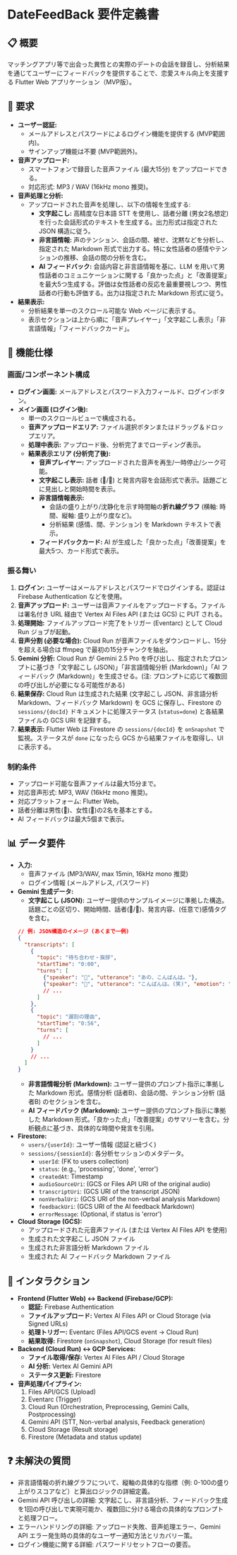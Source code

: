 # DateFeedBack 要件定義書

## 📋 概要

マッチングアプリ等で出会った異性との実際のデートの会話を録音し、分析結果を通じてユーザーにフィードバックを提供することで、恋愛スキル向上を支援する Flutter Web アプリケーション（MVP版）。

## 🎯 要求

- **ユーザー認証:**
    - メールアドレスとパスワードによるログイン機能を提供する (MVP範囲内)。
    - サインアップ機能は不要 (MVP範囲外)。
- **音声アップロード:**
    - スマートフォンで録音した音声ファイル (最大15分) をアップロードできる。
    - 対応形式: MP3 / WAV (16kHz mono 推奨)。
- **音声処理と分析:**
    - アップロードされた音声を処理し、以下の情報を生成する:
        - **文字起こし:** 高精度な日本語 STT を使用し、話者分離 (男女2名想定) を行った会話形式のテキストを生成する。出力形式は指定された JSON 構造に従う。
        - **非言語情報:** 声のテンション、会話の間、被せ、沈黙などを分析し、指定された Markdown 形式で出力する。特に女性話者の感情やテンションの推移、会話の間の分析を含む。
        - **AI フィードバック:** 会話内容と非言語情報を基に、LLM を用いて男性話者のコミュニケーションに関する「良かった点」と「改善提案」を最大5つ生成する。評価は女性話者の反応を最重要視しつつ、男性話者の行動も評価する。出力は指定された Markdown 形式に従う。
- **結果表示:**
    - 分析結果を単一のスクロール可能な Web ページに表示する。
    - 表示セクションは上から順に「音声プレイヤー」「文字起こし表示」「非言語情報」「フィードバックカード」。

## 📝 機能仕様

### 画面/コンポーネント構成

- **ログイン画面:** メールアドレスとパスワード入力フィールド、ログインボタン。
- **メイン画面 (ログイン後):**
    - 単一のスクロールビューで構成される。
    - **音声アップロードエリア:** ファイル選択ボタンまたはドラッグ＆ドロップエリア。
    - **処理中表示:** アップロード後、分析完了までローディング表示。
    - **結果表示エリア (分析完了後):**
        - **音声プレイヤー:** アップロードされた音声を再生/一時停止/シーク可能。
        - **文字起こし表示:** 話者 (👨/👩) と発言内容を会話形式で表示。話題ごとに見出しと開始時間を表示。
        - **非言語情報表示:**
            - 会話の盛り上がり/沈静化を示す時間軸の**折れ線グラフ** (横軸: 時間、縦軸: 盛り上がり度など)。
            - 分析結果 (感情、間、テンション) を Markdown テキストで表示。
        - **フィードバックカード:** AI が生成した「良かった点」「改善提案」を最大5つ、カード形式で表示。

### 振る舞い

1.  **ログイン:** ユーザーはメールアドレスとパスワードでログインする。認証は Firebase Authentication などを使用。
2.  **音声アップロード:** ユーザーは音声ファイルをアップロードする。ファイルは署名付き URL 経由で Vertex AI Files API (または GCS) に PUT される。
3.  **処理開始:** ファイルアップロード完了をトリガー (Eventarc) として Cloud Run ジョブが起動。
4.  **音声分割 (必要な場合):** Cloud Run が音声ファイルをダウンロードし、15分を超える場合は ffmpeg で最初の15分チャンクを抽出。
5.  **Gemini 分析:** Cloud Run が Gemini 2.5 Pro を呼び出し、指定されたプロンプトに基づき「文字起こし (JSON)」「非言語情報分析 (Markdown)」「AI フィードバック (Markdown)」を生成させる。(注: プロンプトに応じて複数回の呼び出しが必要になる可能性がある)
6.  **結果保存:** Cloud Run は生成された結果 (文字起こし JSON、非言語分析 Markdown、フィードバック Markdown) を GCS に保存し、Firestore の `sessions/{docId}` ドキュメントに処理ステータス (`status=done`) と各結果ファイルの GCS URI を記録する。
7.  **結果表示:** Flutter Web は Firestore の `sessions/{docId}` を `onSnapshot` で監視。ステータスが `done` になったら GCS から結果ファイルを取得し、UI に表示する。

### 制約条件

- アップロード可能な音声ファイルは最大15分まで。
- 対応音声形式: MP3, WAV (16kHz mono 推奨)。
- 対応プラットフォーム: Flutter Web。
- 話者分離は男性(👨)、女性(👩)の2名を基本とする。
- AI フィードバックは最大5個まで表示。

## 📊 データ要件

- **入力:**
    - 音声ファイル (MP3/WAV, max 15min, 16kHz mono 推奨)
    - ログイン情報 (メールアドレス, パスワード)
- **Gemini 生成データ:**
    - **文字起こし (JSON):** ユーザー提供のサンプルイメージに準拠した構造。話題ごとの区切り、開始時間、話者(👨/👩)、発言内容、(任意で)感情タグを含む。
    ```json
    // 例: JSON構造のイメージ (あくまで一例)
    {
      "transcripts": [
        {
          "topic": "待ち合わせ・挨拶",
          "startTime": "0:00",
          "turns": [
            {"speaker": "👨", "utterance": "あの、こんばんは。"},
            {"speaker": "👩", "utterance": "こんばんは。(笑)", "emotion": "驚き、照れ", "emotion_rationale": "声をかけられてすぐに笑い出す声"}
            // ...
          ]
        },
        {
          "topic": "遅刻の理由",
          "startTime": "0:56",
          "turns": [
            // ...
          ]
        }
        // ...
      ]
    }
    ```
    - **非言語情報分析 (Markdown):** ユーザー提供のプロンプト指示に準拠した Markdown 形式。感情分析 (話者B)、会話の間、テンション分析 (話者B) のセクションを含む。
    - **AI フィードバック (Markdown):** ユーザー提供のプロンプト指示に準拠した Markdown 形式。「良かった点」「改善提案」のサマリーを含む。分析観点に基づき、具体的な時間や発言を引用。
- **Firestore:**
    - `users/{userId}`: ユーザー情報 (認証と紐づく)
    - `sessions/{sessionId}`: 各分析セッションのメタデータ。
        - `userId`: (FK to users collection)
        - `status`: (e.g., 'processing', 'done', 'error')
        - `createdAt`: Timestamp
        - `audioSourceUri`: (GCS or Files API URI of the original audio)
        - `transcriptUri`: (GCS URI of the transcript JSON)
        - `nonVerbalUri`: (GCS URI of the non-verbal analysis Markdown)
        - `feedbackUri`: (GCS URI of the AI feedback Markdown)
        - `errorMessage`: (Optional, if status is 'error')
- **Cloud Storage (GCS):**
    - アップロードされた元音声ファイル (または Vertex AI Files API を使用)
    - 生成された文字起こし JSON ファイル
    - 生成された非言語分析 Markdown ファイル
    - 生成された AI フィードバック Markdown ファイル

## 🔄 インタラクション

- **Frontend (Flutter Web) ↔ Backend (Firebase/GCP):**
    - **認証:** Firebase Authentication
    - **ファイルアップロード:** Vertex AI Files API or Cloud Storage (via Signed URLs)
    - **処理トリガー:** Eventarc (Files API/GCS event → Cloud Run)
    - **結果取得:** Firestore (`onSnapshot`), Cloud Storage (for result files)
- **Backend (Cloud Run) ↔ GCP Services:**
    - **ファイル取得/保存:** Vertex AI Files API / Cloud Storage
    - **AI 分析:** Vertex AI Gemini API
    - **ステータス更新:** Firestore
- **音声処理パイプライン:**
    1. Files API/GCS (Upload)
    2. Eventarc (Trigger)
    3. Cloud Run (Orchestration, Preprocessing, Gemini Calls, Postprocessing)
    4. Gemini API (STT, Non-verbal analysis, Feedback generation)
    5. Cloud Storage (Result storage)
    6. Firestore (Metadata and status update)

## ❓ 未解決の質問

- 非言語情報の折れ線グラフについて、縦軸の具体的な指標（例: 0-100の盛り上がりスコアなど）と算出ロジックの詳細定義。
- Gemini API 呼び出しの詳細: 文字起こし、非言語分析、フィードバック生成を1回の呼び出しで実現可能か、複数回に分ける場合の具体的なプロンプトと処理フロー。
- エラーハンドリングの詳細: アップロード失敗、音声処理エラー、Gemini API エラー発生時の具体的なユーザー通知方法とリカバリー策。
- ログイン機能に関する詳細: パスワードリセットフローの要否。 